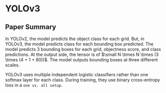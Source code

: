 # YOLOv3

## Paper Summary
In YOLOv2, the model predicts the object class for each grid. But, in YOLOv3, the model predicts class for each bounding box predicted. The model predicts 3 bounding boxes for each grid, objectness score, and class predictions. At the output side, the tensor is of  $\small N \times N \times (3 \times (4 + 1 + 80))$. The model outputs bounding boxes at three different scales. 

YOLOv3 uses multiple independent logistic classifiers rather than one softmax layer for each class. During training, they use binary cross-entropy loss in a `one vs. all setup`.
